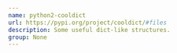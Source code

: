 ```yaml
---
name: python2-cooldict
url: https://pypi.org/project/cooldict/#files
description: Some useful dict-like structures.
group: None
---
```

